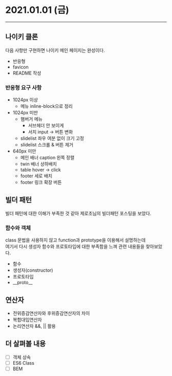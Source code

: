 # 2021.01.01 (금)

---

## 나이키 클론

다음 사항만 구현하면 나이키 메인 페이지는 완성이다.

- 반응형
- favicon
- README 작성

### 반응형 요구 사항

- 1024px 이상
  - 메뉴 inline-block으로 정리
- 1024px 미만
  - 햄버거 메뉴
    - 서브헤더 안 보이게
    - 서치 input -> 버튼 변화
  - slidelist 좌우 여분 없이 크기 고정
  - slidelist 스크롤 & 버튼 제거
- 640px 미만
  - 메인 배너 caption 왼쪽 정렬
  - twin 배너 상하배치
  - table hover -> click
  - footer 세로 배치
  - footer 링크 확장 버튼

## 빌더 패턴

빌더 패턴에 대한 이해가 부족한 것 같아 제로초님의 빌더패턴 포스팅을 보았다.

### 함수와 객체

class 문법을 사용하지 않고 function과 prototype을 이용해서 설명하는데  
여기서 다시 생성자 함수와 프로토타입에 대한 부족함을 느껴 관련 내용들을 찾아보았다.

- 함수
- 생성자(constructor)
- 프로토타입
- \_\_proto\_\_

## 연산자

- 전위증감연산자와 후위증감연산자의 차이
- 복합대입연산자
- 논리연산자 &&, || 활용

## 더 살펴볼 내용

- [ ] 객체 상속
- [ ] ES6 Class
- [ ] BEM
